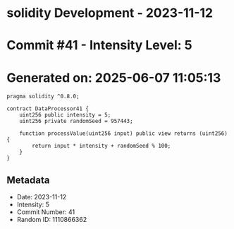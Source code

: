 ﻿# solidity Development - 2023-11-12
# Commit #41 - Intensity Level: 5
# Generated on: 2025-06-07 11:05:13
```solidity
pragma solidity ^0.8.0;

contract DataProcessor41 {
    uint256 public intensity = 5;
    uint256 private randomSeed = 957443;

    function processValue(uint256 input) public view returns (uint256) {
        return input * intensity + randomSeed % 100;
    }
}
```
## Metadata
- Date: 2023-11-12
- Intensity: 5
- Commit Number: 41
- Random ID: 1110866362
